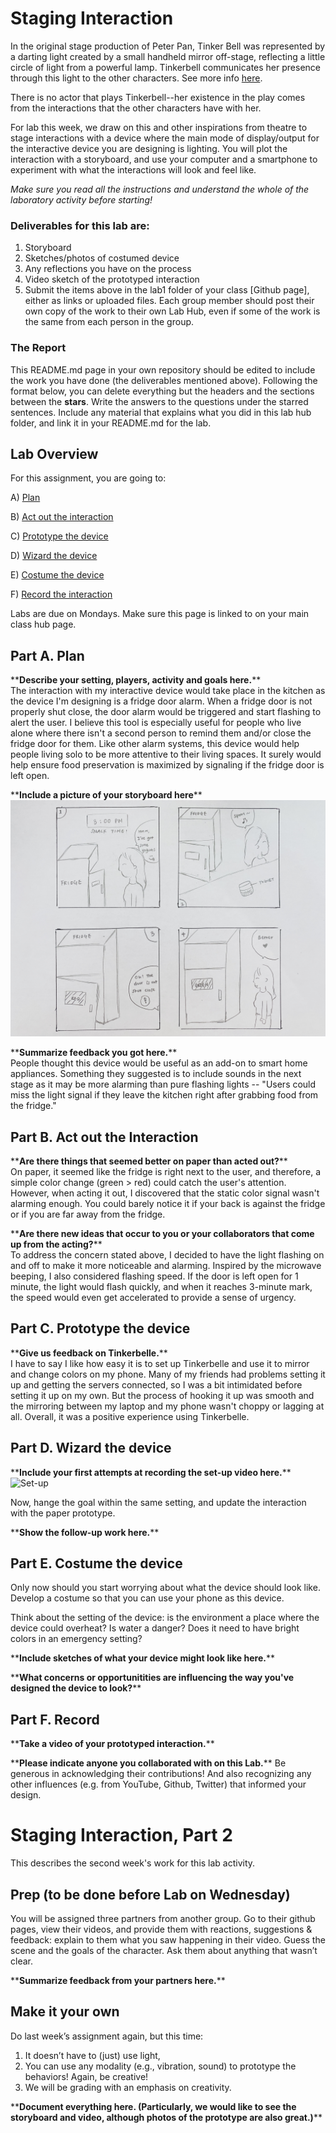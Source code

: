 

# Staging Interaction

In the original stage production of Peter Pan, Tinker Bell was represented by a darting light created by a small handheld mirror off-stage, reflecting a little circle of light from a powerful lamp. Tinkerbell communicates her presence through this light to the other characters. See more info [here](https://en.wikipedia.org/wiki/Tinker_Bell). 

There is no actor that plays Tinkerbell--her existence in the play comes from the interactions that the other characters have with her.

For lab this week, we draw on this and other inspirations from theatre to stage interactions with a device where the main mode of display/output for the interactive device you are designing is lighting. You will plot the interaction with a storyboard, and use your computer and a smartphone to experiment with what the interactions will look and feel like. 

_Make sure you read all the instructions and understand the whole of the laboratory activity before starting!_


### Deliverables for this lab are: 
1. Storyboard
1. Sketches/photos of costumed device
1. Any reflections you have on the process
1. Video sketch of the prototyped interaction
1. Submit the items above in the lab1 folder of your class [Github page], either as links or uploaded files. Each group member should post their own copy of the work to their own Lab Hub, even if some of the work is the same from each person in the group.

### The Report
This README.md page in your own repository should be edited to include the work you have done (the deliverables mentioned above). Following the format below, you can delete everything but the headers and the sections between the **stars**. Write the answers to the questions under the starred sentences. Include any material that explains what you did in this lab hub folder, and link it in your README.md for the lab.

## Lab Overview
For this assignment, you are going to:

A) [Plan](#part-a-plan) 

B) [Act out the interaction](#part-b-act-out-the-interaction) 

C) [Prototype the device](#part-c-prototype-the-device)

D) [Wizard the device](#part-d-wizard-the-device) 

E) [Costume the device](#part-e-costume-the-device)

F) [Record the interaction](#part-f-record)

Labs are due on Mondays. Make sure this page is linked to on your main class hub page.

## Part A. Plan 

\*\***Describe your setting, players, activity and goals here.**\*\* <br />
The interaction with my interactive device would take place in the kitchen as the device I'm designing is a fridge door alarm. When a fridge door is not properly shut close, the door alarm would be triggered and start flashing to alert the user. I believe this tool is especially useful for people who live alone where there isn't a second person to remind them and/or close the fridge door for them. Like other alarm systems, this device would help people living solo to be more attentive to their living spaces. It surely would help ensure food preservation is maximized by signaling if the fridge door is left open.

\*\***Include a picture of your storyboard here**\*\* <br />
![P1:Storyboard](./images/Storyboard.jpg)

\*\***Summarize feedback you got here.**\*\* <br />
People thought this device would be useful as an add-on to smart home appliances. Something they suggested is to include sounds in the next stage as it may be more alarming than pure flashing lights -- "Users could miss the light signal if they leave the kitchen right after grabbing food from the fridge."

## Part B. Act out the Interaction

\*\***Are there things that seemed better on paper than acted out?**\*\* <br />
On paper, it seemed like the fridge is right next to the user, and therefore, a simple color change (green > red) could catch the user's attention. However, when acting it out, I discovered that the static color signal wasn't alarming enough. You could barely notice it if your back is against the fridge or if you are far away from the fridge.

\*\***Are there new ideas that occur to you or your collaborators that come up from the acting?**\*\* <br />
To address the concern stated above, I decided to have the light flashing on and off to make it more noticeable and alarming. Inspired by the microwave beeping, I also considered flashing speed. If the door is left open for 1 minute, the light would flash quickly, and when it reaches 3-minute mark, the speed would even get accelerated to provide a sense of urgency.

## Part C. Prototype the device

\*\***Give us feedback on Tinkerbelle.**\*\* <br />
I have to say I like how easy it is to set up Tinkerbelle and use it to mirror and change colors on my phone. Many of my friends had problems setting it up and getting the servers connected, so I was a bit intimidated before setting it up on my own. But the process of hooking it up was smooth and the mirroring between my laptop and my phone wasn't choppy or lagging at all. Overall, it was a positive experience using Tinkerbelle.


## Part D. Wizard the device 

\*\***Include your first attempts at recording the set-up video here.**\*\* <br />
![Set-up](https://drive.google.com/file/d/1AJ7H48xXZtXWF-TzNpZcJAjpKj6va-LB/view?usp=sharing)

Now, hange the goal within the same setting, and update the interaction with the paper prototype. 

\*\***Show the follow-up work here.**\*\*


## Part E. Costume the device

Only now should you start worrying about what the device should look like. Develop a costume so that you can use your phone as this device.

Think about the setting of the device: is the environment a place where the device could overheat? Is water a danger? Does it need to have bright colors in an emergency setting?

\*\***Include sketches of what your device might look like here.**\*\*

\*\***What concerns or opportunitities are influencing the way you've designed the device to look?**\*\*


## Part F. Record

\*\***Take a video of your prototyped interaction.**\*\*

\*\***Please indicate anyone you collaborated with on this Lab.**\*\*
Be generous in acknowledging their contributions! And also recognizing any other influences (e.g. from YouTube, Github, Twitter) that informed your design. 



# Staging Interaction, Part 2 

This describes the second week's work for this lab activity.


## Prep (to be done before Lab on Wednesday)

You will be assigned three partners from another group. Go to their github pages, view their videos, and provide them with reactions, suggestions & feedback: explain to them what you saw happening in their video. Guess the scene and the goals of the character. Ask them about anything that wasn’t clear. 

\*\***Summarize feedback from your partners here.**\*\*

## Make it your own

Do last week’s assignment again, but this time: 
1) It doesn’t have to (just) use light, 
2) You can use any modality (e.g., vibration, sound) to prototype the behaviors! Again, be creative!
3) We will be grading with an emphasis on creativity. 

\*\***Document everything here. (Particularly, we would like to see the storyboard and video, although photos of the prototype are also great.)**\*\*
